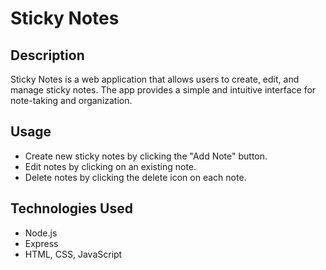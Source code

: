 # Sticky Notes

## Description

Sticky Notes is a web application that allows users to create, edit, and manage sticky notes. The app provides a simple and intuitive interface for note-taking and organization.

## Usage

- Create new sticky notes by clicking the "Add Note" button.
- Edit notes by clicking on an existing note.
- Delete notes by clicking the delete icon on each note.

## Technologies Used

- Node.js
- Express
- HTML, CSS, JavaScript
